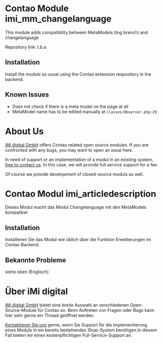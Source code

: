 Contao Module imi_mm_changelanguage
====================================

This module adds compatibility between MetaModels (tng branch) and changelanguage

Repository link: t.b.a

Installation
------------

Install the module as usual using the Contao extension respository in the backend.

Known Issues
------------

* Does not check if there is a meta model on the page at all
* MetaModel name has to be edited manually at `classes/Observer.php:29`

About Us
=================

[iMi digital GmbH](http://www.imi.de/) offers Contao related open source modules. If you are confronted with any bugs, you may want to open an issue here.

In need of support or an implementation of a modul in an existing system, [free to contact us](mailto:digital@iMi.de). In this case, we will provide full service support for a fee.

Of course we provide development of closed-source moduls as well.


Contao Modul imi_articledescription
====================================

Dieses Modul macht das Modul Changelanguage mit den MetaModels kompatibel.

Installation
------------

Installieren Sie das Modul wie üblich über die Funktion Erweiterungen im Contao Backend.

Bekannte Probleme
-----------------

siehe oben (Englisch)

Über iMi digital
================

[iMi digital GmbH](http://www.imi.de/) bietet eine breite Auswahl an verschiedenen Open-Source-Module für Contao an. Beim Auftreten von Fragen oder Bugs kann hier sehr gerne ein Thread geöffnet werden.

[Kontaktieren Sie uns](mailto:digital@iMi.de) gerne, wenn Sie Support für die Implementierung eines Moduls in ein bereits bestehendes Shop-System benötigen.In diesem Fall bieten wir einen kostenpflichtigen Full-Service-Support an.
